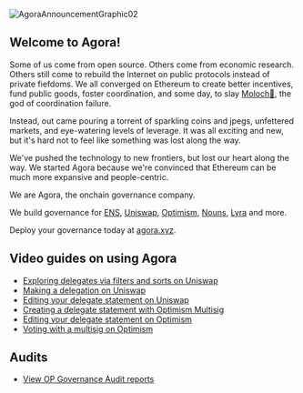 ![AgoraAnnouncementGraphic02](https://github.com/voteagora/.github/assets/5835973/522ef783-bfd3-46af-be8c-5b93017a8154)

## Welcome to Agora!

Some of us come from open source. Others come from economic research. Others still come to rebuild the Internet on public protocols instead of private fiefdoms. We all converged on Ethereum to create better incentives, fund public goods, foster coordination, and some day, to slay [Moloch👹](https://slatestarcodex.com/2014/07/30/meditations-on-moloch/), the god of coordination failure.

Instead, out came pouring a torrent of sparkling coins and jpegs, unfettered markets, and eye-watering levels of leverage. It was all exciting and new, but it's hard not to feel like something was lost along the way.

We've pushed the technology to new frontiers, but lost our heart along the way. We started Agora because we're convinced that Ethereum can be much more expansive and people-centric.

We are Agora, the onchain governance company. 

We build governance for [ENS](https://agora.ensdao.org/), [Uniswap](https://vote.uniswapfoundation.org/), [Optimism](https://vote.optimism.io/), [Nouns](https://nounsagora.com/), [Lyra](https://vote.lyra.finance/) and more.

Deploy your governance today at [agora.xyz](https://agora.xyz).

## Video guides on using Agora
- [Exploring delegates via filters and sorts on Uniswap](https://www.loom.com/share/0a5add5f87a64a3bb8c112831c65ff95)
- [Making a delegation on Uniswap](https://www.loom.com/share/956db60e415d421b86a04917ea01bf85)
- [Editing your delegate statement on Uniswap](https://www.loom.com/share/3556e5bf0d5b4766b89347baa35babb7)
- [Creating a delegate statement with Optimism Multisig](https://www.loom.com/share/4833b161f3514e82adbf8d5445eb3cb6)
- [Editing your delegate statement on Optimism](https://www.loom.com/share/03162cea104243f9872915e1d6335a8f?sid=d6b79f89-5334-461f-97e5-365fac886cb8)
- [Voting with a multisig on Optimism](https://www.loom.com/share/a089c86eadd34bdf97bdc09f4e3aaf85?sid=2487216f-d9cf-4736-beae-5a7c610c685d)

## Audits
- [View OP Governance Audit reports](https://github.com/voteagora/governor/tree/main/audits)


